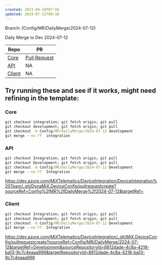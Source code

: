 ```yaml
---
created: 2023-04-18T07:58
updated: 2024-07-12T09:18
---
```

Branch: (Config/MR/DailyMerge/2024-07-12)

Daily Merge to Dev 2024-07-12

| Repo                                                                                                                                                                                                                                                                        | PR                                                                                                                       |
| --------------------------------------------------------------------------------------------------------------------------------------------------------------------------------------------------------------------------------------------------------------------------- | ------------------------------------------------------------------------------------------------------------------------ |
| [Core](https://dev.azure.com/MiXTelematics/DeviceIntegration/_git/MiX.DeviceIntegration.Core/pullrequestcreate?sourceRef=integration&targetRef=development&sourceRepositoryId=40eeca32-3a77-4551-91a0-402d4c96d679&targetRepositoryId=40eeca32-3a77-4551-91a0-402d4c96d679) | [Pull Request](https://dev.azure.com/MiXTelematics/DeviceIntegration/_git/MiX.DeviceIntegration.Core/pullrequest/106153) |
| [API](https://dev.azure.com/MiXTelematics/DeviceIntegration/_git/DynaMiX.DeviceConfig/pullrequestcreate?sourceRef=Integration&targetRef=Development&sourceRepositoryId=36ee18d7-a2fd-49ea-9124-be4893a21fa6&targetRepositoryId=36ee18d7-a2fd-49ea-9124-be4893a21fa6)        | NA                                                                                                                       |
| [Client](https://dev.azure.com/MiXTelematics/DeviceIntegration/_git/MiX.DeviceConfig/pullrequestcreate?sourceRef=Integration&targetRef=Development&sourceRepositoryId=8812dade-4c8a-4218-ba13-9c7c4eaaa996&targetRepositoryId=8812dade-4c8a-4218-ba13-9c7c4eaaa996)         | NA                                                                                                                       |

## Try running these and see if it works, might need refining in the template:

### Core

``` cmd
git checkout integration; git fetch origin; git pull
git checkout development; git fetch origin; git pull
git checkout -b Config/MR/DailyMerge/2024-07-12 development
git merge --no-ff  integration
```

### API

```cmd
git checkout Integration; git fetch origin; git pull
git checkout Development; git fetch origin; git pull
git checkout -b Config/MR/DailyMerge/2024-07-12 Development
git merge --no-ff  Integration

```
https://dev.azure.com/MiXTelematics/DeviceIntegration/DeviceIntegration%20Team/_git/DynaMiX.DeviceConfig/pullrequestcreate?sourceRef=Config%2fMR%2fDailyMerge%2f2024-07-12&targetRef=

### Client

``` cmd
git checkout Integration; git fetch origin; git pull
git checkout Development; git fetch origin; git pull
git checkout -b Config/MR/DailyMerge/2024-07-12 Development
git merge --no-ff  Integration
```
https://dev.azure.com/MiXTelematics/DeviceIntegration/_git/MiX.DeviceConfig/pullrequestcreate?sourceRef=Config/MR/DailyMerge/2024-07-12&targetRef=Development&sourceRepositoryId=8812dade-4c8a-4218-ba13-9c7c4eaaa996&targetRepositoryId=8812dade-4c8a-4218-ba13-9c7c4eaaa996


